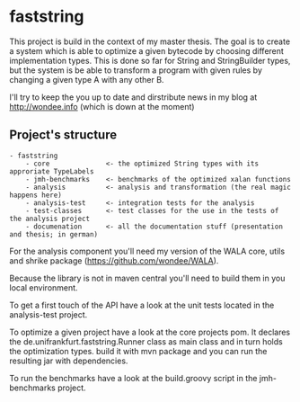 # faststring

This project is build in the context of my master thesis. The goal is to create a system which is able to optimize a given bytecode by choosing different implementation types. This is done so far for String and StringBuilder types, but the system is be able to transform a program with given rules by changing a given type A with any other B.

I'll try to keep the you up to date and dirstribute news in my blog at http://wondee.info (which is down at the moment)

## Project's structure

```
- faststring
	- core 				<- the optimized String types with its approriate TypeLabels
	- jmh-benchmarks 	<- benchmarks of the optimized xalan functions
	- analysis			<- analysis and transformation (the real magic happens here)
	- analysis-test 	<- integration tests for the analysis
	- test-classes		<- test classes for the use in the tests of the analysis project
	- documenation 		<- all the documentation stuff (presentation and thesis; in german)
```

For the analysis component you'll need my version of the WALA core, utils and shrike package (https://github.com/wondee/WALA).

Because the library is not in maven central you'll need to build them in you local environment.

To get a first touch of the API have a look at the unit tests located in the analysis-test project.

To optimize a given project have a look at the core projects pom. It declares the de.unifrankfurt.faststring.Runner class
as main class and in turn holds the optimization types. build it with mvn package and you can run the resulting jar with
dependencies.

To run the benchmarks have a look at the build.groovy script in the jmh-benchmarks project.
